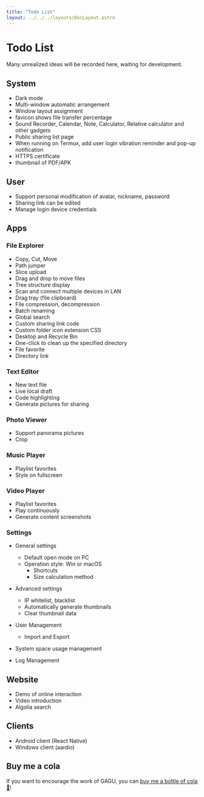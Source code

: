 ```yaml
---
title: "Todo List"
layout: ../../../layouts/DocLayout.astro
---
```


# Todo List

Many unrealized ideas will be recorded here, waiting for development.

## System

- Dark mode
- Multi-window automatic arrangement
- Window layout assignment
- favicon shows file transfer percentage
- Sound Recorder, Calendar, Note, Calculator, Relative calculator and other gadgets
- Public sharing list page
- When running on Termux, add user login vibration reminder and pop-up notification
- HTTPS certificate
- thumbnail of PDF/APK

## User

- Support personal modification of avatar, nickname, password
- Sharing link can be edited
- Manage login device credentials

## Apps

### File Explorer

- Copy, Cut, Move
- Path jumper
- Slice upload
- Drag and drop to move files
- Tree structure display
- Scan and connect multiple devices in LAN
- Drag tray (file clipboard)
- File compression, decompression
- Batch renaming
- Global search
- Custom sharing link code
- Custom folder icon extension CSS
- Desktop and Recycle Bin
- One-click to clean up the specified directory
- File favorite
- Directory link

### Text Editor

- New text file
- Live local draft
- Code highlighting
- Generate pictures for sharing

### Photo Viewer

- Support panorama pictures
- Crop

### Music Player

- Playlist favorites
- Style on fullscreen

### Video Player

- Playlist favorites
- Play continuously
- Generate content screenshots

### Settings

- General settings
  - Default open mode on PC
  - Operation style: Win or macOS
    - Shortcuts
    - Size calculation method

- Advanced settings
   - IP whitelist, blacklist
   - Automatically generate thumbnails
   - Clear thumbnail data

- User Management
   - Import and Export

- System space usage management

- Log Management

## Website

- Demo of online interaction
- Video introduction
- Algolia search

## Clients

- Android client (React Native)
- Windows client (aardio)

## Buy me a cola

If you want to encourage the work of GAGU, you can [buy me a bottle of cola 🥤](https://jisuowei.com/cola?from=gagu)!
